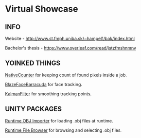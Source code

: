# Virtual Showcase

## INFO
Website - http://www.st.fmph.uniba.sk/~hampel1/bak/index.html

Bachelor's thesis - https://www.overleaf.com/read/jstzfmshnmnv

## YOINKED THINGS
[NativeCounter](https://coffeebraingames.wordpress.com/2021/10/24/some-dots-utilities-nativecounter-and-nativesum/) for keeping count of found pixels inside a job.

[BlazeFaceBarracuda](https://github.com/keijiro/BlazeFaceBarracuda) for face tracking.

[KalmanFilter](https://gist.github.com/davidfoster/48acce6c13e5f7f247dc5d5909dce349) for smoothing tracking points.

## UNITY PACKAGES
[Runtime OBJ Importer](https://assetstore.unity.com/packages/tools/modeling/runtime-obj-importer-49547) for loading .obj files at runtime.

[Runtime File Browser](https://assetstore.unity.com/packages/tools/gui/runtime-file-browser-113006) for browsing and selecting .obj files.